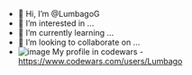 - 👋 Hi, I’m @LumbagoG
- 👀 I’m interested in ...
- 🌱 I’m currently learning ...
- 💞️ I’m looking to collaborate on ...
- ![image](https://user-images.githubusercontent.com/47673320/164989161-96190fe0-491a-4b96-bcc4-f3ee40a6a052.png)
 My profile in codewars - https://www.codewars.com/users/Lumbago


<!---
LumbagoG/LumbagoG is a ✨ special ✨ repository because its `README.md` (this file) appears on your GitHub profile.
You can click the Preview link to take a look at your changes.
--->
